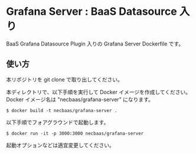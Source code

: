Grafana Server : BaaS Datasource 入り
=====================================

BaaS Grafana Datasource Plugin 入りの Grafana Server Dockerfile です。

使い方
------

本リポジトリを git clone で取り出してください。

本ディレクトリで、以下手順を実行して Docker イメージを作成してください。
Docker イメージ名は "necbaas/grafana-server" になります。

    $ docker build -t necbaas/grafana-server .
    
以下手順でフォアグラウンドで起動します。

    $ docker run -it -p 3000:3000 necbaas/grafana-server

起動オプションなどは適宜変更してください。
